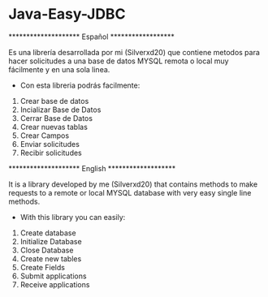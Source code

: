 # Java-Easy-JDBC

******************** Español ******************

Es una librería desarrollada por mi (Silverxd20) que contiene metodos para hacer solicitudes a una base de datos MYSQL remota o local muy fácilmente y en una sola linea.

- Con esta libreria podrás facilmente:

1) Crear base de datos
2) Incializar Base de Datos
3) Cerrar Base de Datos
4) Crear nuevas tablas
5) Crear Campos
6) Enviar solicitudes
7) Recibir solicitudes


******************** English *******************

It is a library developed by me (Silverxd20) that contains methods to make requests to a remote or local MYSQL database with very easy single line methods.

- With this library you can easily:

1) Create database
2) Initialize Database
3) Close Database
4) Create new tables
5) Create Fields
6) Submit applications
7) Receive applications

